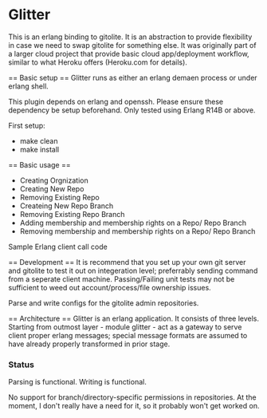 Glitter
==
This is an erlang binding to gitolite. It is an abstraction to provide 
flexibility in case we need to swap gitolite for something else.
It was originally part of a larger cloud project that provide basic 
cloud app/deployment workflow, similar to what Heroku offers (Heroku.com 
for details).

== Basic setup ==
Glitter runs as either an erlang demaen process or under erlang shell.

This plugin depends on erlang and openssh. Please ensure these dependency
be setup beforehand. Only tested using Erlang R14B or above.

First setup:
- make clean
- make install

== Basic usage == 
* Creating Orgnization
* Creating New Repo
* Removing Existing Repo
* Createing New Repo Branch
* Removing Existing Repo Branch
* Adding membership and membership rights on a Repo/ Repo Branch
* Removing membership and membership rights on a Repo/ Repo Branch

Sample Erlang client call code



== Development ==
It is recommend that you set up your own git server and gitolite to 
test it out on integeration level; preferrably sending command from 
a seperate client machine. Passing/Failing unit tests may not be 
sufficient to weed out account/process/file ownership issues.

Parse and write configs for the gitolite admin repositories.


== Architecture ==
Glitter is an erlang application. It consists of three levels. 
Starting from outmost layer - module glitter - act as a gateway 
to serve client proper erlang messages; special message formats
are assumed to have already properly transformed in prior stage.



### Status

Parsing is functional.
Writing is functional.

No support for branch/directory-specific permissions in repositories.
At the moment, I don't really have a need for it, so it probably won't
get worked on.

